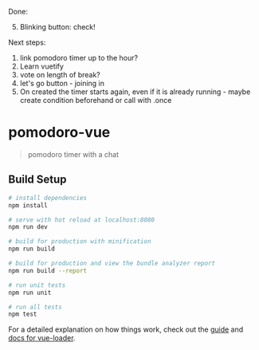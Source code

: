 Done:

5) Blinking button: check!



Next steps:

1) link pomodoro timer up to the hour?
2) Learn vuetify
3) vote on length of break?
4) let's go button - joining in 
5) On created the timer starts again, even if it is already running - maybe create condition beforehand or call with .once








# pomodoro-vue

> pomodoro timer with a chat

## Build Setup

``` bash
# install dependencies
npm install

# serve with hot reload at localhost:8080
npm run dev

# build for production with minification
npm run build

# build for production and view the bundle analyzer report
npm run build --report

# run unit tests
npm run unit

# run all tests
npm test
```

For a detailed explanation on how things work, check out the [guide](http://vuejs-templates.github.io/webpack/) and [docs for vue-loader](http://vuejs.github.io/vue-loader).
